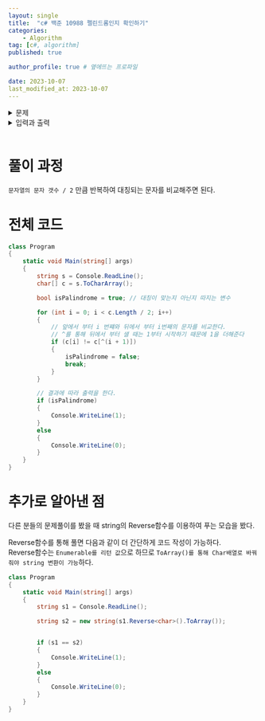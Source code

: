 ```yaml
---
layout: single
title:  "c# 백준 10988 펠린드롬인지 확인하기"
categories: 
    - Algorithm
tag: [c#, algorithm]
published: true

author_profile: true # 옆에뜨는 프로파일

date: 2023-10-07
last_modified_at: 2023-10-07
---
```


<details>
<summary>문제</summary>
<div markdown="1"> 

알파벳 소문자로만 이루어진 단어가 주어진다. 이때, 이 단어가 팰린드롬인지 아닌지 확인하는 프로그램을 작성하시오.

팰린드롬이란 앞으로 읽을 때와 거꾸로 읽을 때 똑같은 단어를 말한다. 

level, noon은 팰린드롬이고, baekjoon, online, judge는 팰린드롬이 아니다.

</div>
</details>

<details>
<summary>입력과 출력</summary>
<div markdown="1">   

첫째 줄에 단어가 주어진다. 단어의 길이는 1보다 크거나 같고, 100보다 작거나 같으며, 알파벳 소문자로만 이루어져 있다.

출력은 다음과 같다.

첫째 줄에 팰린드롬이면 1, 아니면 0을 출력한다.

</div>
</details>

<br>


# 풀이 과정
`문자열의 문자 갯수 / 2` 만큼 반복하여 대칭되는 문자를 비교해주면 된다.

# 전체 코드
```c#
class Program
{
    static void Main(string[] args)
    {
        string s = Console.ReadLine();
        char[] c = s.ToCharArray();

        bool isPalindrome = true; // 대칭이 맞는지 아닌지 따지는 변수

        for (int i = 0; i < c.Length / 2; i++)
        {
            // 앞에서 부터 i 번쨰와 뒤에서 부터 i번째의 문자를 비교한다.
            // ^를 통해 뒤에서 부터 샐 때는 1부터 시작하기 때문에 1을 더해준다
            if (c[i] != c[^(i + 1)]) 
            {
                isPalindrome = false;
                break;
            }
        }

        // 결과에 따라 출력을 한다.
        if (isPalindrome)
        {
            Console.WriteLine(1);
        }
        else
        {
            Console.WriteLine(0);
        }
    }
}
```


# 추가로 알아낸 점
다른 분들의 문제풀이를 봤을 때
string의 Reverse함수를 이용하여 푸는 모습을 봤다.

Reverse함수를 통해 풀면 다음과 같이 더 간단하게 코드 작성이 가능하다.<br>
Reverse함수는 `Enumerable를 리턴 값`으로 하므로 `ToArray()를 통해 Char배열로 바꿔줘야 string 변환이 가능`하다. 

```c#
class Program
{
    static void Main(string[] args)
    {
        string s1 = Console.ReadLine();

        string s2 = new string(s1.Reverse<char>().ToArray());


        if (s1 == s2)
        {
            Console.WriteLine(1);
        }
        else
        {
            Console.WriteLine(0);
        }
    }
}
```